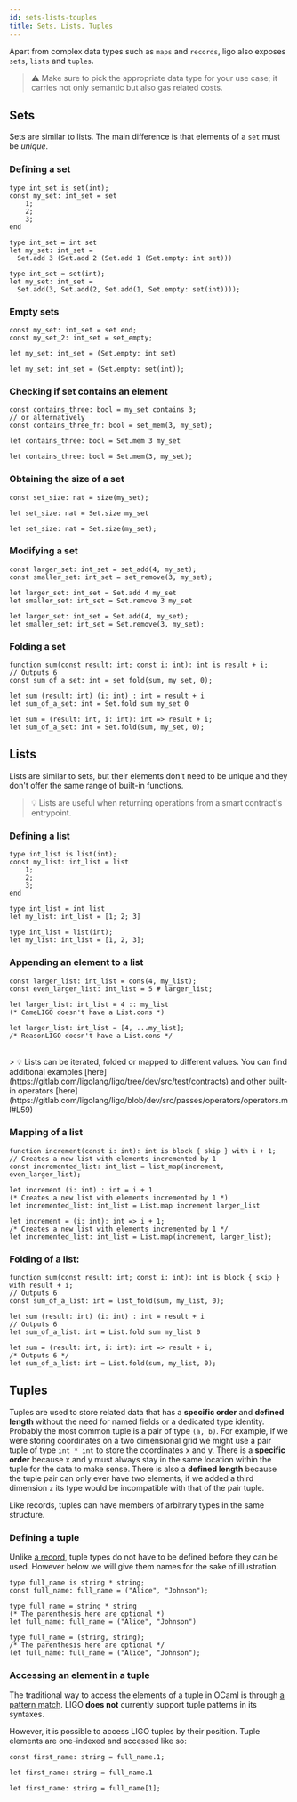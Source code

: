 ```yaml
---
id: sets-lists-touples
title: Sets, Lists, Tuples
---
```


Apart from complex data types such as `maps` and `records`, ligo also exposes `sets`, `lists` and `tuples`.

> ⚠️ Make sure to pick the appropriate data type for your use case; it carries not only semantic but also gas related costs.

## Sets

Sets are similar to lists. The main difference is that elements of a `set` must be *unique*.

### Defining a set

<!--DOCUSAURUS_CODE_TABS-->
<!--Pascaligo-->
```pascaligo
type int_set is set(int);
const my_set: int_set = set 
    1; 
    2; 
    3; 
end
```

<!--CameLIGO-->
```cameligo
type int_set = int set
let my_set: int_set =
  Set.add 3 (Set.add 2 (Set.add 1 (Set.empty: int set)))
```

<!--ReasonLIGO-->
```reasonligo
type int_set = set(int);
let my_set: int_set =
  Set.add(3, Set.add(2, Set.add(1, Set.empty: set(int))));
```

<!--END_DOCUSAURUS_CODE_TABS-->

### Empty sets

<!--DOCUSAURUS_CODE_TABS-->
<!--Pascaligo-->
```pascaligo
const my_set: int_set = set end;
const my_set_2: int_set = set_empty;
```
<!--CameLIGO-->
```cameligo
let my_set: int_set = (Set.empty: int set)
```
<!--ReasonLIGO-->
```reasonligo
let my_set: int_set = (Set.empty: set(int));
```
<!--END_DOCUSAURUS_CODE_TABS-->

### Checking if set contains an element

<!--DOCUSAURUS_CODE_TABS-->
<!--Pascaligo-->
```pascaligo
const contains_three: bool = my_set contains 3;
// or alternatively
const contains_three_fn: bool = set_mem(3, my_set);
```

<!--CameLIGO-->
```cameligo
let contains_three: bool = Set.mem 3 my_set
```
<!--ReasonLIGO-->
```reasonligo
let contains_three: bool = Set.mem(3, my_set);
```

<!--END_DOCUSAURUS_CODE_TABS-->


### Obtaining the size of a set
<!--DOCUSAURUS_CODE_TABS-->
<!--Pascaligo-->
```pascaligo
const set_size: nat = size(my_set);
```

<!--CameLIGO-->
```cameligo
let set_size: nat = Set.size my_set
```

<!--ReasonLIGO-->
```reasonligo
let set_size: nat = Set.size(my_set);
```

<!--END_DOCUSAURUS_CODE_TABS-->


### Modifying a set
<!--DOCUSAURUS_CODE_TABS-->
<!--Pascaligo-->
```pascaligo
const larger_set: int_set = set_add(4, my_set);
const smaller_set: int_set = set_remove(3, my_set);
```

<!--CameLIGO-->

```cameligo
let larger_set: int_set = Set.add 4 my_set
let smaller_set: int_set = Set.remove 3 my_set
```

<!--ReasonLIGO-->

```reasonligo
let larger_set: int_set = Set.add(4, my_set);
let smaller_set: int_set = Set.remove(3, my_set);
```

<!--END_DOCUSAURUS_CODE_TABS-->


### Folding a set
<!--DOCUSAURUS_CODE_TABS-->
<!--Pascaligo-->
```pascaligo
function sum(const result: int; const i: int): int is result + i;
// Outputs 6
const sum_of_a_set: int = set_fold(sum, my_set, 0);
```

<!--CameLIGO-->
```cameligo
let sum (result: int) (i: int) : int = result + i
let sum_of_a_set: int = Set.fold sum my_set 0
```

<!--ReasonLIGO-->
```reasonligo
let sum = (result: int, i: int): int => result + i;
let sum_of_a_set: int = Set.fold(sum, my_set, 0);
```
<!--END_DOCUSAURUS_CODE_TABS-->

## Lists

Lists are similar to sets, but their elements don't need to be unique and they don't offer the same range of built-in functions.

> 💡 Lists are useful when returning operations from a smart contract's entrypoint.

### Defining a list

<!--DOCUSAURUS_CODE_TABS-->
<!--Pascaligo-->
```pascaligo
type int_list is list(int);
const my_list: int_list = list
    1;
    2;
    3;
end
```

<!--CameLIGO-->
```cameligo
type int_list = int list
let my_list: int_list = [1; 2; 3]
```

<!--ReasonLIGO-->
```reasonligo
type int_list = list(int);
let my_list: int_list = [1, 2, 3];
```

<!--END_DOCUSAURUS_CODE_TABS-->


### Appending an element to a list

<!--DOCUSAURUS_CODE_TABS-->
<!--Pascaligo-->
```pascaligo
const larger_list: int_list = cons(4, my_list);
const even_larger_list: int_list = 5 # larger_list;
```

<!--CameLIGO-->
```cameligo
let larger_list: int_list = 4 :: my_list
(* CameLIGO doesn't have a List.cons *)
```

<!--ReasonLIGO-->
```reasonligo
let larger_list: int_list = [4, ...my_list];
/* ReasonLIGO doesn't have a List.cons */
```

<!--END_DOCUSAURUS_CODE_TABS-->

<br/>
> 💡 Lists can be iterated, folded or mapped to different values. You can find additional examples [here](https://gitlab.com/ligolang/ligo/tree/dev/src/test/contracts) and other built-in operators [here](https://gitlab.com/ligolang/ligo/blob/dev/src/passes/operators/operators.ml#L59)

### Mapping of a list

<!--DOCUSAURUS_CODE_TABS-->
<!--Pascaligo-->
```pascaligo
function increment(const i: int): int is block { skip } with i + 1;
// Creates a new list with elements incremented by 1
const incremented_list: int_list = list_map(increment, even_larger_list);
```

<!--CameLIGO-->

```cameligo
let increment (i: int) : int = i + 1
(* Creates a new list with elements incremented by 1 *)
let incremented_list: int_list = List.map increment larger_list
```


<!--ReasonLIGO-->

```reasonligo
let increment = (i: int): int => i + 1;
/* Creates a new list with elements incremented by 1 */
let incremented_list: int_list = List.map(increment, larger_list);
```

<!--END_DOCUSAURUS_CODE_TABS-->


### Folding of a list:
<!--DOCUSAURUS_CODE_TABS-->
<!--Pascaligo-->
```pascaligo
function sum(const result: int; const i: int): int is block { skip } with result + i;
// Outputs 6
const sum_of_a_list: int = list_fold(sum, my_list, 0);
```

<!--CameLIGO-->

```cameligo
let sum (result: int) (i: int) : int = result + i
// Outputs 6
let sum_of_a_list: int = List.fold sum my_list 0
```

<!--ReasonLIGO-->

```reasonligo
let sum = (result: int, i: int): int => result + i;
/* Outputs 6 */
let sum_of_a_list: int = List.fold(sum, my_list, 0);
```

<!--END_DOCUSAURUS_CODE_TABS-->


## Tuples

Tuples are used to store related data that has a **specific order** and **defined
length** without the need for named fields or a dedicated type identity. Probably
the most common tuple is a pair of type `(a, b)`. For example, if we were storing
coordinates on a two dimensional grid we might use a pair tuple of type `int * int`
to store the coordinates x and y. There is a **specific order** because x and y must
always stay in the same location within the tuple for the data to make sense. There is
also a **defined length** because the tuple pair can only ever have two elements,
if we added a third dimension `z` its type would be incompatible with that of the
pair tuple.

Like records, tuples can have members of arbitrary types in the same structure.

### Defining a tuple

Unlike [a record](language-basics/maps-records.md), tuple types do not have to be
defined before they can be used. However below we will give them names for the
sake of illustration.

<!--DOCUSAURUS_CODE_TABS-->
<!--Pascaligo-->
```pascaligo
type full_name is string * string;
const full_name: full_name = ("Alice", "Johnson");
```

<!--CameLIGO-->
```cameligo
type full_name = string * string
(* The parenthesis here are optional *)
let full_name: full_name = ("Alice", "Johnson")
```

<!--ReasonLIGO-->
```reasonligo
type full_name = (string, string);
/* The parenthesis here are optional */
let full_name: full_name = ("Alice", "Johnson");
```

<!--END_DOCUSAURUS_CODE_TABS-->


### Accessing an element in a tuple

The traditional way to access the elements of a tuple in OCaml is through
[a pattern match](language-basics/unit-option-pattern-matching.md). LIGO **does
not** currently support tuple patterns in its syntaxes.

However, it is possible to access LIGO tuples by their position.
Tuple elements are one-indexed and accessed like so:

<!--DOCUSAURUS_CODE_TABS-->
<!--Pascaligo-->
```pascaligo
const first_name: string = full_name.1;
```

<!--CameLIGO-->
```cameligo
let first_name: string = full_name.1
```

<!--ReasonLIGO-->
```reasonligo
let first_name: string = full_name[1];
```

<!--END_DOCUSAURUS_CODE_TABS-->
